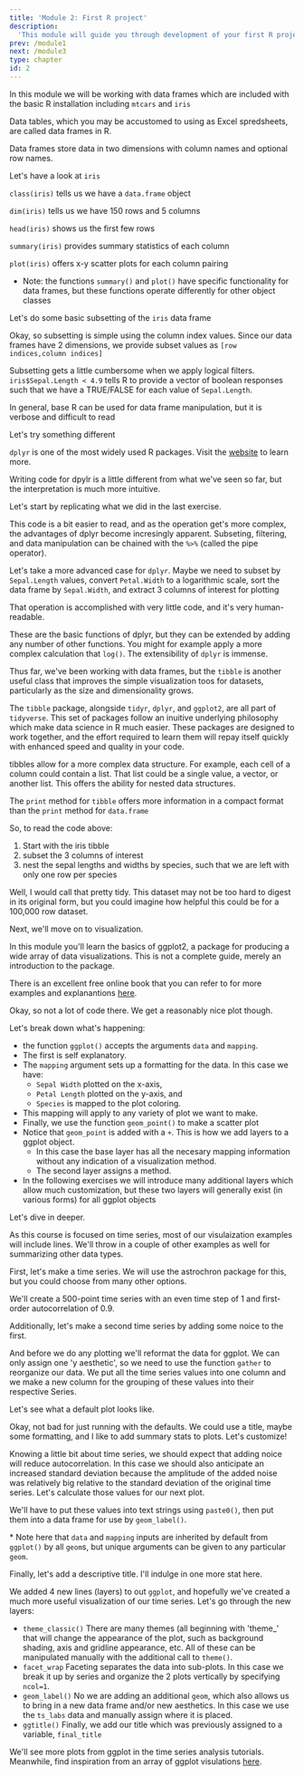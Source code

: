 ```yaml
---
title: 'Module 2: First R project'
description:
  'This module will guide you through development of your first R project'
prev: /module1
next: /module3
type: chapter
id: 2
---
```


<exercise id="1" title="What's a data frame?">

In this module we will be working with data frames which are included with the basic R installation including ```mtcars``` and ```iris```

Data tables, which you may be accustomed to using as Excel spredsheets, are called data frames in R.

Data frames store data in two dimensions with column names and optional row names.

Let's have a look at ```iris```

<codeblock id="03_01">
</codeblock>

```class(iris)``` tells us we have a ```data.frame``` object

```dim(iris)``` tells us we have 150 rows and 5 columns

```head(iris)``` shows us the first few rows

```summary(iris)``` provides summary statistics of each column

```plot(iris)``` offers x-y scatter plots for each column pairing

* Note: the functions ```summary()``` and ```plot()``` have specific functionality for data frames, but these functions operate differently for other object classes

</exercise>

<exercise id="2" title="subset a data frame">

Let's do some basic subsetting of the ```iris``` data frame

<codeblock id="03_02">
</codeblock>

Okay, so subsetting is simple using the column index values. Since our data frames have 2 dimensions, we provide subset values as ```[row indices,column indices]```

Subsetting gets a little cumbersome when we apply logical filters. ```iris$Sepal.Length < 4.9``` tells R to provide a vector of boolean responses such that we have a TRUE/FALSE for each value of ```Sepal.Length```.

In general, base R can be used for data frame manipulation, but it is verbose and difficult to read

Let's try something different

</exercise>

<exercise id="3" title="dplyr">

```dplyr``` is one of the most widely used R packages. Visit the [website](https://dplyr.tidyverse.org/) to learn more.

Writing code for dpylr is a little different from what we've seen so far, but the interpretation is much more intuitive.

Let's start by replicating what we did in the last exercise.

<codeblock id="03_03">
</codeblock>

This code is a bit easier to read, and as the operation get's more complex, the advantages of dplyr become incresingly apparent. Subseting, filtering, and data manipulation can be chained with the ```%>%``` (called the pipe operator).

</exercise>

<exercise id="4" title="dplyr (continued)">

Let's take a more advanced case for ```dplyr```. Maybe we need to subset by ```Sepal.Length``` values, convert ```Petal.Width``` to a logarithmic scale, sort the data frame by ```Sepal.Width```, and extract 3 columns of interest for plotting

<codeblock id="03_04">
</codeblock>

That operation is accomplished with very little code, and it's very human-readable.

These are the basic functions of dplyr, but they can be extended by adding any number of other functions. You might for example apply a more complex calculation that ```log()```. The extensibility of ```dplyr``` is immense.

Thus far, we've been working with data frames, but the ```tibble``` is another useful class that improves the simple visualization toos for datasets, particularly as the size and dimensionality grows.

</exercise>

<exercise id="5" title="tidyr and tibble">

The ```tibble``` package, alongside ```tidyr```, ```dplyr```, and ```ggplot2```, are all part of ```tidyverse```. This set of packages follow an inuitive underlying philosophy which make data science in R much easier. These packages are designed to work together, and the effort required to learn them will repay itself quickly with enhanced speed and quality in your code.

tibbles allow for a more complex data structure. For example, each cell of a column could contain a list. That list could be a single value, a vector, or another list. This offers the ability for nested data structures.

<codeblock id="03_05">
</codeblock>

The ```print``` method for ```tibble``` offers more information in a compact format than the ```print``` method for ```data.frame```

So, to read the code above:
1) Start with the iris tibble
2) subset the 3 columns of interest
3) nest the sepal lengths and widths by species, such that we are left with only one row per species

Well, I would call that pretty tidy. This dataset may not be too hard to digest in its original form, but you could imagine how helpful this could be for a 100,000 row dataset.

Next, we'll move on to visualization.

</exercise>

<exercise id="6" title="packge: ggplot2">

In this module you'll learn the basics of ggplot2, a package for producing a wide array of data visualizations. This is not a complete guide, merely an introduction to the package.

There is an excellent free online book that you can refer to for more examples and explanantions [here](https://ggplot2-book.org/).

<codeblock id="04_01">
</codeblock>

Okay, so not a lot of code there. We get a reasonably nice plot though.

Let's break down what's happening:

* the function ```ggplot()``` accepts the arguments ```data``` and ```mapping```.
* The first is self explanatory.
* The ```mapping``` argument sets up a formatting for the data. In this case we have:
  -  ```Sepal Width``` plotted on the x-axis,
  -  ```Petal Length``` plotted on the y-axis, and
  -  ```Species``` is mapped to the plot coloring.
* This mapping will apply to any variety of plot we want to make.
* Finally, we use the function ```geom_point()``` to make a scatter plot
* Notice that ```geom_point``` is added with a ```+```. This is how we add layers to a ggplot object.
  - In this case the base layer has all the necesary mapping information without any indication of a visualization method.
  - The second layer assigns a method.
* In the following exercises we will introduce many additional layers which allow much customization, but these two layers will generally exist (in various forms) for all ggplot objects 

Let's dive in deeper.

</exercise>

<exercise id="7" title="time series in ggplot">

As this course is focused on time series, most of our visulaization examples will include lines. We'll throw in a couple of other examples as well for summarizing other data types.

First, let's make a time series. We will use the astrochron package for this, but you could choose from many other options.

We'll create a 500-point time series with an even time step of 1 and first-order autocorrelation of 0.9.

Additionally, let's make a second time series by adding some noice to the first.

And before we do any plotting we'll reformat the data for ggplot. We can only assign one 'y aesthetic', so we need to use the function ```gather``` to reorganize our data. We put all the time series values into one column and we make a new column for the grouping of these values into their respective Series.

Let's see what a default plot looks like.

<codeblock id="04_02">
</codeblock>

Okay, not bad for just running with the defaults. We could use a title, maybe some formatting, and I like to add summary stats to plots. Let's customize!

</exercise>

<exercise id="8" title="advanced time series plot">

Knowing a little bit about time series, we should expect that adding noice will reduce autocorrelation. In this case we should also anticipate an increased standard deviation because the amplitude of the added noise was relatively big relative to the standard deviation of the original time series. Let's calculate those values for our next plot.

We'll have to put these values into text strings using ```paste0()```, then put them into a data frame for use by ```geom_label()```.

\* Note here that ```data``` and ```mapping``` inputs are inherited by default from ```ggplot()``` by all ```geom```s, but unique arguments can be given to any particular ```geom```.

Finally, let's add a descriptive title. I'll indulge in one more stat here.

<codeblock id="04_03">
</codeblock>

We added 4 new lines (layers) to out ```ggplot```, and hopefully we've created a much more useful visualization of our time series. Let's go through the new layers:

* ```theme_classic()``` There are many themes (all beginning with 'theme_' that will change the appearance of the plot, such as background shading, axis and gridline appearance, etc. All of these can be manipulated manually with the additional call to ```theme()```.
* ```facet_wrap``` Faceting separates the data into sub-plots. In this case we break it up by series and organize the 2 plots vertically by specifying ```ncol=1```.
* ```geom_label()``` No we are adding an additional ```geom```, which also allows us to bring in a new data frame and/or new aesthetics. In this case we use the ```ts_labs``` data and manually assign where it is placed.
* ```ggtitle()``` Finally, we add our title which was previously assigned to a variable, ```final_title```

We'll see more plots from ggplot in the time series analysis tutorials. Meanwhile, find inspiration from an array of ggplot visulations [here](https://r-graph-gallery.com/).

</exercise>
